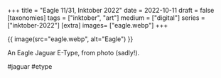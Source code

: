 +++
title = "Eagle 11/31, Inktober 2022"
date = 2022-10-11
draft =  false
[taxonomies]
tags = ["inktober", "art"]
medium = ["digital"]
series = ["inktober-2022"]
[extra]
images= ["eagle.webp"]
+++

{{ image(src="eagle.webp", alt="Eagle") }}

An Eagle Jaguar E-Type, from photo (sadly!).

\#jaguar \#etype
